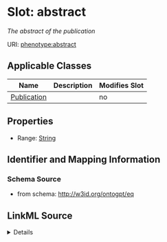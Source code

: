 

# Slot: abstract


_The abstract of the publication_



URI: [phenotype:abstract](http://w3id.org/ontogpt/phenotype/abstract)



<!-- no inheritance hierarchy -->





## Applicable Classes

| Name | Description | Modifies Slot |
| --- | --- | --- |
| [Publication](Publication.md) |  |  no  |







## Properties

* Range: [String](String.md)





## Identifier and Mapping Information







### Schema Source


* from schema: http://w3id.org/ontogpt/eq




## LinkML Source

<details>
```yaml
name: abstract
description: The abstract of the publication
from_schema: http://w3id.org/ontogpt/eq
rank: 1000
alias: abstract
owner: Publication
domain_of:
- Publication
range: string

```
</details>